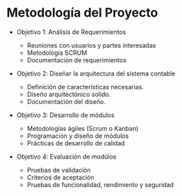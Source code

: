# Metodología del Proyecto

- Objetivo 1: Análisis de Requerimientos
  - Reuniones con usuarios y partes interesadas
  - Metodología SCRUM
  - Documentación de requerimientos

- Objetivo 2: Diseñar la arquitectura del sistema contable
  - Definición de características necesarias.
  - Diseño arquitectónico solido.
  - Documentación del diseño.

- Objetivo 3: Desarrollo de módulos
  - Metodologías ágiles (Scrum o Kanban)
  - Programación y diseño de módulos
  - Prácticas de desarrollo de calidad

- Objetivo 4: Evaluación de modúlos
  - Pruebas de validación
  - Criterios de aceptación
  - Pruebas de funcionalidad, rendimiento y seguridad
